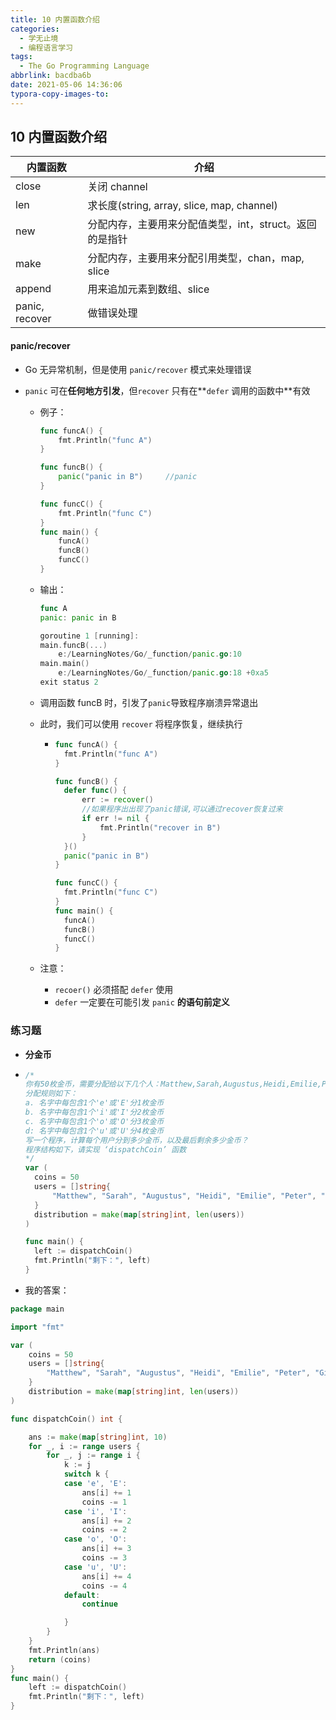 ```yaml
---
title: 10 内置函数介绍
categories: 
  - 学无止境
  - 编程语言学习
tags:
  - The Go Programming Language
abbrlink: bacdba6b
date: 2021-05-06 14:36:06
typora-copy-images-to:
---
```

## 10 内置函数介绍

| 内置函数       | 介绍                                                    |
| -------------- | ------------------------------------------------------- |
| close          | 关闭 channel                                            |
| len            | 求长度(string, array, slice, map, channel)              |
| new            | 分配内存，主要用来分配值类型，int，struct。返回的是指针 |
| make           | 分配内存，主要用来分配引用类型，chan，map, slice        |
| append         | 用来追加元素到数组、slice                               |
| panic, recover | 做错误处理                                              |

#### panic/recover

* Go 无异常机制，但是使用 `panic/recover` 模式来处理错误

* `panic` 可在**任何地方引发**，但`recover` 只有在**`defer` 调用的函数中**有效

  * 例子：

    ```go
    func funcA() {
    	fmt.Println("func A")
    }
    
    func funcB() {
    	panic("panic in B")		//panic
    }
    
    func funcC() {
    	fmt.Println("func C")
    }
    func main() {
    	funcA()
    	funcB()
    	funcC()
    }
    ```

  * 输出：

    ```go
    func A
    panic: panic in B
    
    goroutine 1 [running]:
    main.funcB(...)
    	e:/LearningNotes/Go/_function/panic.go:10
    main.main()
    	e:/LearningNotes/Go/_function/panic.go:18 +0xa5
    exit status 2
    ```

  * 调用函数 funcB 时，引发了`panic`导致程序崩溃异常退出

  * 此时，我们可以使用 `recover` 将程序恢复，继续执行

    * ```go
      func funcA() {
      	fmt.Println("func A")
      }
      
      func funcB() {
      	defer func() {
      		err := recover()
      		//如果程序出出现了panic错误,可以通过recover恢复过来
      		if err != nil {
      			fmt.Println("recover in B")
      		}
      	}()
      	panic("panic in B")
      }
      
      func funcC() {
      	fmt.Println("func C")
      }
      func main() {
      	funcA()
      	funcB()
      	funcC()
      }
      ```

  * 注意：

    * `recoer()` 必须搭配 `defer` 使用
    * `defer` 一定要在可能引发 `panic` **的语句前定义**

### 练习题

* **分金币**

* ```go
  /*
  你有50枚金币，需要分配给以下几个人：Matthew,Sarah,Augustus,Heidi,Emilie,Peter,Giana,Adriano,Aaron,Elizabeth。
  分配规则如下：
  a. 名字中每包含1个'e'或'E'分1枚金币
  b. 名字中每包含1个'i'或'I'分2枚金币
  c. 名字中每包含1个'o'或'O'分3枚金币
  d: 名字中每包含1个'u'或'U'分4枚金币
  写一个程序，计算每个用户分到多少金币，以及最后剩余多少金币？
  程序结构如下，请实现 ‘dispatchCoin’ 函数
  */
  var (
  	coins = 50
  	users = []string{
  		"Matthew", "Sarah", "Augustus", "Heidi", "Emilie", "Peter", "Giana", "Adriano", "Aaron", "Elizabeth",
  	}
  	distribution = make(map[string]int, len(users))
  )
  
  func main() {
  	left := dispatchCoin()
  	fmt.Println("剩下：", left)
  }
  ```

* 我的答案：

```go
package main

import "fmt"

var (
	coins = 50
	users = []string{
		"Matthew", "Sarah", "Augustus", "Heidi", "Emilie", "Peter", "Giana", "Adriano", "Aaron", "Elizabeth",
	}
	distribution = make(map[string]int, len(users))
)

func dispatchCoin() int {

	ans := make(map[string]int, 10)
	for _, i := range users {
		for _, j := range i {
			k := j
			switch k {
			case 'e', 'E':
				ans[i] += 1
				coins -= 1
			case 'i', 'I':
				ans[i] += 2
				coins -= 2
			case 'o', 'O':
				ans[i] += 3
				coins -= 3
			case 'u', 'U':
				ans[i] += 4
				coins -= 4
			default:
				continue

			}
		}
	}
	fmt.Println(ans)
	return (coins)
}
func main() {
	left := dispatchCoin()
	fmt.Println("剩下：", left)
}

```


